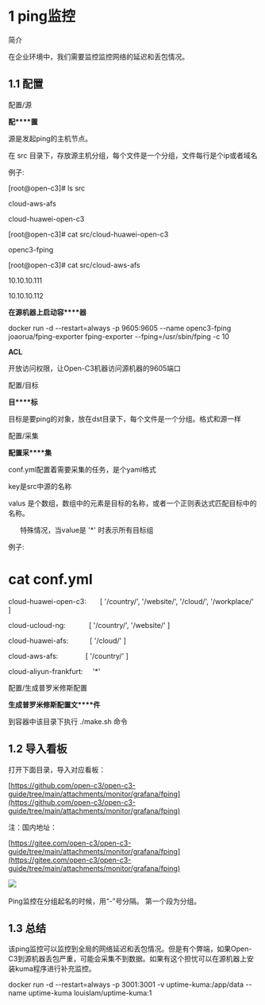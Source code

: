 
# 1 ping监控

简介

在企业环境中，我们需要监控监控网络的延迟和丢包情况。

## 1.1 配置

配置/源

**配****置**

源是发起ping的主机节点。

在 src 目录下，存放源主机分组，每个文件是一个分组，文件每行是个ip或者域名

例子:

[root@open-c3]# ls src

cloud-aws-afs

cloud-huawei-open-c3

[root@open-c3]# cat src/cloud-huawei-open-c3

openc3-fping

[root@open-c3]# cat src/cloud-aws-afs

10.10.10.111

10.10.10.112

**在源机器上启动容****器**

docker run -d --restart=always -p 9605:9605 --name openc3-fping joaorua/fping-exporter fping-exporter --fping=/usr/sbin/fping -c 10

**ACL**

开放访问权限，让Open-C3机器访问源机器的9605端口

配置/目标

**目****标**

目标是要ping的对象，放在dst目录下，每个文件是一个分组。格式和源一样

配置/采集

**配置采****集**

conf.yml配置着需要采集的任务，是个yaml格式

key是src中源的名称

valus 是个数组，数组中的元素是目标的名称，或者一个正则表达式匹配目标中的名称。

      特殊情况，当value是 '*' 时表示所有目标组

例子:

# cat conf.yml

cloud-huawei-open-c3:       [ '/country/', '/website/', '/cloud/', '/workplace/' ]

cloud-ucloud-ng:            [ '/country/', '/website/' ]

cloud-huawei-afs:           [ '/cloud/' ]

cloud-aws-afs:              [ '/country/' ]

cloud-aliyun-frankfurt:     '*'

配置/生成普罗米修斯配置

**生成普罗米修斯配置文****件**

到容器中该目录下执行 ./make.sh 命令

## 1.2 导入看板

打开下面目录，导入对应看板：

[https://github.com/open-c3/open-c3-guide/tree/main/attachments/monitor/grafana/fping](https://github.com/open-c3/open-c3-guide/tree/main/attachments/monitor/grafana/fping)

注：国内地址：

[https://gitee.com/open-c3/open-c3-guide/tree/main/attachments/monitor/grafana/fping](https://gitee.com/open-c3/open-c3-guide/tree/main/attachments/monitor/grafana/fping)

![](file:////Users/feng/Library/Containers/com.kingsoft.wpsoffice.mac/Data/tmp/wps-feng/ksohtml//wps51.jpg) 

Ping监控在分组起名的时候，用“-”号分隔。 第一个段为分组。

## 1.3 总结

该ping监控可以监控到全局的网络延迟和丢包情况。但是有个弊端，如果Open-C3到源机器丢包严重，可能会采集不到数据。如果有这个担忧可以在源机器上安装kuma程序进行补充监控。

docker run -d --restart=always -p 3001:3001 -v uptime-kuma:/app/data --name uptime-kuma louislam/uptime-kuma:1